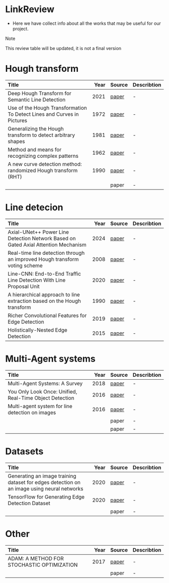 # LinkReview

- Here we have collect info about all the works that may be useful for our project.

> [!NOTE]
> This review table will be updated, it is not a final version


# Hough transform
| Title | Year | Source | Describtion |
| :--- | ---: | :--- | :--- |
| Deep Hough Transform for Semantic Line Detection | 2021 | [paper](https://arxiv.org/pdf/2003.04676) | - |
| Use of the Hough Transformation To Detect Lines and Curves in Pictures | 1972 | [paper](https://dl.acm.org/doi/pdf/10.1145/361237.361242) | - |
| Generalizing the Hough transform to detect arbitrary shapes | 1981 | [paper](https://citeseerx.ist.psu.edu/document?repid=rep1&type=pdf&doi=324f5e72781a531d9ad45e8000fffe79c64b2934) | - |
| Method and means for recognizing complex patterns | 1962 |  [paper](https://patents.google.com/patent/US3069654/en) | - |
| A new curve detection method: randomized Hough transform (RHT) | 1990 |  [paper](http://www.cs.cuhk.hk/~lxu/papers/journal/xuoprl90.pdf) | - |
|  |  |  paper | - |

# Line detecion

| Title | Year | Source | Describtion |
| :--- | ---: | :--- | :--- | 
| Axial-UNet++ Power Line Detection Network Based on Gated Axial Attention Mechanism | 2024 | [paper](https://www.mdpi.com/2072-4292/16/23/4585) | - |
| Real-time line detection through an improved Hough transform voting scheme | 2008 | [paper](https://www.sciencedirect.com/science/article/pii/S0031320307001823?casa_token=sshO6G6uhb4AAAAA:YKuRyaw75XrOmQ5KfJmdeeI1c3aRA5Q9Oc7CFkcJDjaQ_s18FslpD-TYivGyTfqpqoidaw6mbig) | - |
| Line-CNN: End-to-End Traffic Line Detection With Line Proposal Unit | 2020 | [paper](https://ieeexplore.ieee.org/abstract/document/8624563) | - |
| A hierarchical approach to line extraction based on the Hough transform | 1990 |  [paper](https://www.sciencedirect.com/science/article/abs/pii/0734189X9090123D) | - |
| Richer Convolutional Features for Edge Detection | 2019 |  [paper](https://openaccess.thecvf.com/content_cvpr_2017/papers/Liu_Richer_Convolutional_Features_CVPR_2017_paper.pdf) | - |
| Holistically-Nested Edge Detection | 2015 | [paper](https://openaccess.thecvf.com/content_iccv_2015/papers/Xie_Holistically-Nested_Edge_Detection_ICCV_2015_paper.pdf) | - |

# Multi-Agent systems

| Title | Year | Source | Describtion |
| :--- | ---: | :--- | :--- | 
| Multi-Agent Systems: A Survey | 2018 | [paper](https://ieeexplore.ieee.org/stamp/stamp.jsp?arnumber=8352646) | - |
| You Only Look Once: Unified, Real-Time Object Detection | 2016 | [paper](https://www.academis.eu/machine_learning/_downloads/51a67e9194f116abefff5192f683e3d8/yolo.pdf) | - |
| Multi-agent system for line detection on images  | 2016 | [paper](https://dblib.rsreu.ru/data/publications/3007_text.pdf) | - |
|  |  |  paper | - |
|  |  |  paper | - |




# Datasets

| Title | Year | Source | Describtion |
| :--- | ---: | :--- | :--- | 
| Generating an image training dataset for edges detection on an image using neural networks | 2020 | [paper](https://sci-hub.ru/10.1109/DSPA48919.2020.9213289) | - |
| TensorFlow for Generating Edge Detection Dataset | 2020 | [paper](https://sci-hub.ru/10.1109/MECO49872.2020.9134188) | - |
|  |  |  paper | - |

# Other

| Title | Year | Source | Describtion |
| :--- | ---: | :--- | :--- | 
| ADAM: A METHOD FOR STOCHASTIC OPTIMIZATION | 2017 | [paper](https://arxiv.org/pdf/1412.6980) | - |
|  |  |  paper | - |
